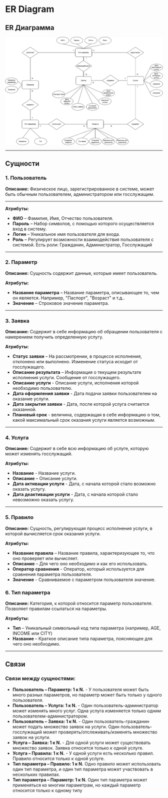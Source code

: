 # ER Diagram
## **ER Диаграмма**

![](https://github.com/IliaKataev/KataevZvedenuk/blob/da236d304ebfd83e45c6534543f27e12f4c4e101/erd%20diargam/erd.png)

---

## **Сущности**

### **1. Пользователь**

**Описание:** Физическое лицо, зарегистрированное в системе, может быть обычным пользователем, администратором или госслужащим.

---

**Атрибуты:**

- **ФИО** – Фамилия, Имя, Отчество пользователя.
- **Пароль** – Набор символов, с помощью которого осуществляется вход в систему.
- **Логин** – Уникальное имя пользователя для входа.
- **Роль** – Регулирует возможности взаимодействия пользователя с системой. Есть роли: Гражданин, Администратор, Госслужащий

---

### **2. Параметр**

**Описание:** Сущность содержит данные, которые имеет пользователь.

**Атрибуты:**

- **Название параметра** – Название параметра, описывающее то, чем он является. Например, "Паспорт", "Возраст" и т.д..
- **Значение** – Строковое значение параметра.

---

### **3. Заявка**

**Описание:** Содержит в себе информацию об обращении пользователя с намерением получить определенную услугу. 

**Атрибуты:**

- **Статус заявки** – На рассмотрении, в процессе исполнения, отклонено или выполнено. Изменение статуса исходит от госслужащего.
- **Описание результата** – Информация о текущем результате исполнения услуги. Сообщение от госслужащего.
- **Описание услуги** - Описание услуги, исполнения которой необходимо пользователю.
- **Дата оформления заявки** - Дата подачи заявки пользователем на оказание услуги.
- **Дата закрытия заявки** - Дата, после которой услуга считается оказанной.
- **Плановый срок** - величина, содержащая в себе информацию о том, какой максимальный срок оказания услуги является возможным.

---

### **4. Услуга**

**Описание:** Содержит в себе всю информацию об услуге, которую может изменять госслужащий.

**Атрибуты:**

- **Название** - Название услуги.
- **Описание** – Описание услуги.
- **Дата активации услуги** - Дата, с начала которой стало возможно оказать услугу.
- **Дата деактивации услуги** - Дата, с начала которой стало невозможно оказать услугу.

---

### **5. Правило**

**Описание:** Сущность, регулирующая процесс исполнения услуги, в которой вычисляется срок оказания услуги.

**Атрибуты:**

- **Название правила** – Название правила, характеризующее то, что оно проверяет или вычисляет.
- **Описание** – Для чего оно необходимо и как его использовать.
- **Оператор сравнения** -  Оператор, который используется для сравнения параметра пользователя.
- **Значение** - Сравниваемое с параметром пользователя значение.

### **6. Тип параметра**
 
 **Описание:** Категория, к которой относится параметр пользователя. Позволяет правилам ссылаться на параметры.
 
 **Атрибуты:**

 - **Тип** – Уникальный символьный код типа параметра (например, AGE, INCOME или CITY)
 - **Название** – Краткое описание типа параметра, поясняющее для чего оно необходимо.

---

## **Связи**

### **Cвязи между сущностями:**
- **Пользователь – Параметр: 1 к N.** - У пользователя может быть много разных параметров, но параметр может быть только у одного пользователя.
- **Пользователь – Услуга: 1 к N.** - Один пользователь-администратор может изменять много услуг. Одна услуга изменяется только одним пользователем-администратором.
- **Пользователь – Заявка: 1 к N.** - Один пользователь-гражданин может подать множество заявок на услуги. Один пользователь-госслужащий может проверять/отслеживать/изменять множество заявок на услуги.
- **Услуга – Заявка: 1 к N.** - Для одной услуги может существовать множество заявок. Заявка относится только к одной услуге.
- **Услуга – Правила: 1 к N.** - У одной услуги есть несколько правил. Правило относится только к одной услуге.
- **Тип параметра – Правило: 1 к N.** Одно правило может использовать один тип параметра, и один тип параметра может участвовать в нескольких правилах.
 - **Тип параметра – Параметр: 1 к N.** Один тип параметра может применяться ко многим параметрам, но каждый параметр относится только к одному типу
